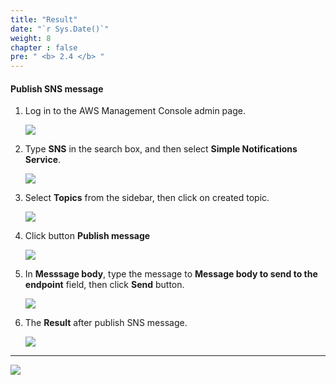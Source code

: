 ```yaml
---
title: "Result"
date: "`r Sys.Date()`"
weight: 8
chapter : false
pre: " <b> 2.4 </b> "
---
```

#### Publish SNS message

1. Log in to the AWS Management Console admin page.

    ![](/images/Console_Home.png?width=90pc)

2. Type **SNS** in the search box, and then select **Simple Notifications Service**.

    ![](/images/Open_SNS.png?width=90pc)

3. Select **Topics** from the sidebar, then click on created topic.

    ![](/images/SNS_Publish_0.png?width=90pc)

4. Click button **Publish message**

	![](/images/SNS_Publish_1.png?width=90pc)

5. In **Messsage body**, type the message to **Message body to send to the endpoint** field, then click **Send** button.

	![](/images/SNS_Publish_2.png?width=90pc)

7. The **Result** after publish SNS message.

	![](/images/Result.png?width=20pc)

---
![](https://t3.ftcdn.net/jpg/03/12/44/34/360_F_312443477_5lxDV8QHzXyOwMH4FxLmU4Y93h12NZEJ.jpg?width=50pc)